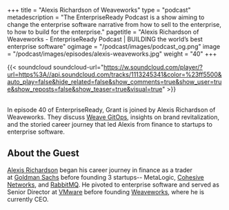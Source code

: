 +++
title = "Alexis Richardson of Weaveworks"
type = "podcast"
metadescription = "The EnterpriseReady Podcast is a show aiming to change the enterprise software narrative from how to sell to the enterprise, to how to build for the enterprise."
pagetitle = "Alexis Richardson of Weaveworks - EnterpriseReady Podcast | BUILDING the world’s best enterprise software"
ogimage = "/podcast/images/podcast_og.png"
image = "/podcast/images/episodes/alexis-weaveworks.jpg"
weight = "40"
+++

{{< soundcloud soundcloud-url="https://w.soundcloud.com/player/?url=https%3A//api.soundcloud.com/tracks/1113245341&color=%23ff5500&auto_play=false&hide_related=false&show_comments=true&show_user=true&show_reposts=false&show_teaser=true&visual=true" >}}

\
In episode 40 of EnterpriseReady, Grant is joined by Alexis Richardson of Weaveworks. They discuss [Weave GitOps](https://www.weave.works/product/gitops-core/), insights on brand revitalization, and the storied career journey that led Alexis from finance to startups to enterprise software.

## About the Guest 

[Alexis Richardson](https://twitter.com/monadic) began his career journey in finance as a trader at [Goldman Sachs](https://www.goldmansachs.com/) before founding 3 startups-- MetaLogic, [Cohesive Networks](https://www.cohesive.net/), and [RabbitMQ](https://www.rabbitmq.com/). He pivoted to enterprise software and served as Senior Director at [VMware](https://www.vmware.com/) before founding [Weaveworks](https://www.weave.works/), where he is currently CEO.